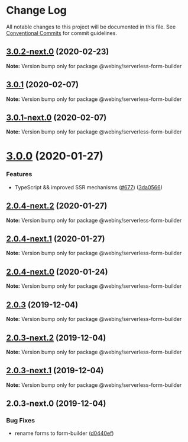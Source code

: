 # Change Log

All notable changes to this project will be documented in this file.
See [Conventional Commits](https://conventionalcommits.org) for commit guidelines.

## [3.0.2-next.0](https://github.com/Webiny/webiny-js/compare/@webiny/serverless-form-builder@3.0.1...@webiny/serverless-form-builder@3.0.2-next.0) (2020-02-23)

**Note:** Version bump only for package @webiny/serverless-form-builder





## [3.0.1](https://github.com/Webiny/webiny-js/compare/@webiny/serverless-form-builder@3.0.1-next.0...@webiny/serverless-form-builder@3.0.1) (2020-02-07)

**Note:** Version bump only for package @webiny/serverless-form-builder





## [3.0.1-next.0](https://github.com/Webiny/webiny-js/compare/@webiny/serverless-form-builder@3.0.0...@webiny/serverless-form-builder@3.0.1-next.0) (2020-02-07)

**Note:** Version bump only for package @webiny/serverless-form-builder





# [3.0.0](https://github.com/Webiny/webiny-js/compare/@webiny/serverless-form-builder@2.0.3...@webiny/serverless-form-builder@3.0.0) (2020-01-27)


### Features

* TypeScript && improved SSR mechanisms ([#677](https://github.com/Webiny/webiny-js/issues/677)) ([3da0566](https://github.com/Webiny/webiny-js/commit/3da0566f29e1d46df0e7c357be0b42bdaa4c7d2b))





## [2.0.4-next.2](https://github.com/Webiny/webiny-js/compare/@webiny/serverless-form-builder@2.0.4-next.1...@webiny/serverless-form-builder@2.0.4-next.2) (2020-01-27)

**Note:** Version bump only for package @webiny/serverless-form-builder





## [2.0.4-next.1](https://github.com/Webiny/webiny-js/compare/@webiny/serverless-form-builder@2.0.4-next.0...@webiny/serverless-form-builder@2.0.4-next.1) (2020-01-27)

**Note:** Version bump only for package @webiny/serverless-form-builder





## [2.0.4-next.0](https://github.com/Webiny/webiny-js/compare/@webiny/serverless-form-builder@2.0.3...@webiny/serverless-form-builder@2.0.4-next.0) (2020-01-24)

**Note:** Version bump only for package @webiny/serverless-form-builder





## [2.0.3](https://github.com/Webiny/webiny-js/compare/@webiny/serverless-form-builder@2.0.3-next.2...@webiny/serverless-form-builder@2.0.3) (2019-12-04)

**Note:** Version bump only for package @webiny/serverless-form-builder





## [2.0.3-next.2](https://github.com/Webiny/webiny-js/compare/@webiny/serverless-form-builder@2.0.3-next.1...@webiny/serverless-form-builder@2.0.3-next.2) (2019-12-04)

**Note:** Version bump only for package @webiny/serverless-form-builder





## [2.0.3-next.1](https://github.com/Webiny/webiny-js/compare/@webiny/serverless-form-builder@2.0.3-next.0...@webiny/serverless-form-builder@2.0.3-next.1) (2019-12-04)

**Note:** Version bump only for package @webiny/serverless-form-builder





## 2.0.3-next.0 (2019-12-04)


### Bug Fixes

* rename forms to form-builder ([d0440ef](https://github.com/Webiny/webiny-js/commit/d0440ef83a53628198b96bb11f9be93a17b7ae67))
